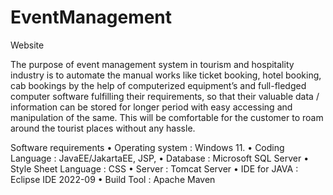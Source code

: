 # EventManagement
Website

The purpose of event management system in tourism and hospitality industry is to 
automate the manual works like ticket booking, hotel booking, cab bookings by the help of 
computerized equipment’s and full-fledged computer software fulfilling their requirements, so 
that their valuable data / information can be stored for longer period with easy accessing and 
manipulation of the same. This will be comfortable for the customer to roam around the tourist 
places without any hassle.

Software requirements
• Operating system : Windows 11.
• Coding Language : JavaEE/JakartaEE, JSP, 
• Database : Microsoft SQL Server
• Style Sheet Language : CSS
• Server : Tomcat Server 
• IDE for JAVA : Eclipse IDE 2022-09
• Build Tool : Apache Maven


